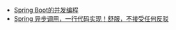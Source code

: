 


# 

* [Spring Boot的并发编程](https://cloud.tencent.com/developer/article/1347245?from=information.detail.spring%E9%AB%98%E5%B9%B6%E5%8F%91)
* [Spring 异步调用，一行代码实现！舒服，不接受任何反驳](https://cloud.tencent.com/developer/article/1632359?from=article.detail.1347245)
